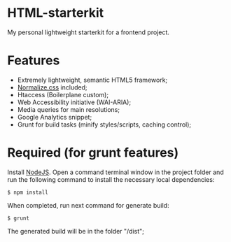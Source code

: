 HTML-starterkit
========

My personal lightweight starterkit for a frontend project.


Features
========

- Extremely lightweight, semantic HTML5 framework;
- [Normalize.css](https://github.com/necolas/normalize.css/) included;
- Htaccess (Boilerplane custom);
- Web Accessibility initiative (WAI-ARIA);
- Media queries for main resolutions;
- Google Analytics snippet;
- Grunt for build tasks (minify styles/scripts, caching control);


Required (for grunt features)
========

Install [NodeJS](http://nodejs.org/).
Open a command terminal window in the project folder and run the following command to install the necessary local dependencies:
```
$ npm install
```
When completed, run next command for generate build:
```
$ grunt
```

The generated build will be in the folder "/dist";
